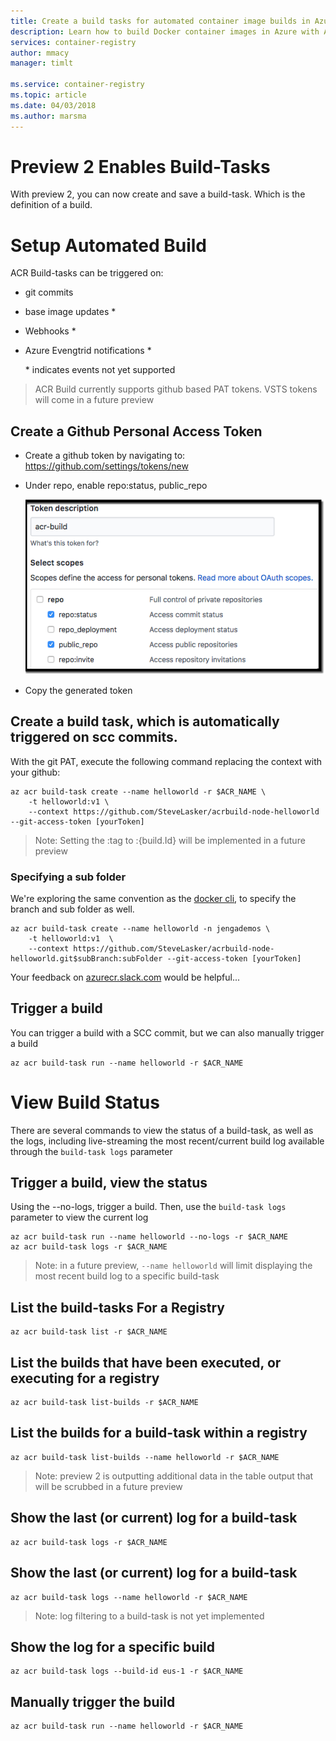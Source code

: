 ```yaml
---
title: Create a build tasks for automated container image builds in Azure Container Registry
description: Learn how to build Docker container images in Azure with Azure Container Registry Build (ACR Build), then deploy it to Azure Container Instances.
services: container-registry
author: mmacy
manager: timlt

ms.service: container-registry
ms.topic: article
ms.date: 04/03/2018
ms.author: marsma
---
```


# Preview 2 Enables Build-Tasks
With preview 2, you can now create and save a build-task. Which is the definition of a build.

# Setup Automated Build

ACR Build-tasks can be triggered on:
- git commits
- base image updates *
- Webhooks *
- Azure Evengtrid notifications *

    \* indicates events not yet supported

> ACR Build currently supports github based PAT tokens. VSTS tokens will come in a future preview

## Create a Github Personal Access Token
- Create a github token by navigating to:
    https://github.com/settings/tokens/new
- Under repo, enable repo:status, public_repo

    ![](./media/CreateGithubToken.png)

- Copy the generated token

## Create a build task, which is automatically triggered on scc commits.

With the git PAT, execute the following command replacing the context with your github:

```
az acr build-task create --name helloworld -r $ACR_NAME \
    -t helloworld:v1 \
    --context https://github.com/SteveLasker/acrbuild-node-helloworld --git-access-token [yourToken]
```

> Note: Setting the :tag to :{build.Id} will be implemented in a future preview

### Specifying a sub folder

We're exploring the same convention as the [docker cli](https://docs.docker.com/engine/reference/commandline/build/#git-repositories), to specify the branch and sub folder as well.

```
az acr build-task create --name helloworld -n jengademos \
    -t helloworld:v1  \
    --context https://github.com/SteveLasker/acrbuild-node-helloworld.git$subBranch:subFolder --git-access-token [yourToken]
```
Your feedback on [azurecr.slack.com](https://azurecr.slack.com) would be helpful...

## Trigger a build

You can trigger a build with a SCC commit, but we can also manually trigger a build
```
az acr build-task run --name helloworld -r $ACR_NAME
```

# View Build Status
There are several commands to view the status of a build-task, as well as the logs, including live-streaming the most recent/current build log available through the `build-task logs` parameter

## Trigger a build, view the status
Using the --no-logs, trigger a build. Then, use the `build-task logs` parameter to view the current log
```
az acr build-task run --name helloworld --no-logs -r $ACR_NAME
az acr build-task logs -r $ACR_NAME
```

> Note: in a future preview, `--name helloworld` will limit displaying the most recent build log to a specific build-task

## List the build-tasks For a Registry
```
az acr build-task list -r $ACR_NAME
```

## List the builds that have been executed, or executing for a registry
```
az acr build-task list-builds -r $ACR_NAME
```

## List the builds for a build-task within a registry
```
az acr build-task list-builds --name helloworld -r $ACR_NAME
```
> Note: preview 2 is outputting additional data in the table output that will be scrubbed in a future preview

## Show the last (or current) log for a build-task
```
az acr build-task logs -r $ACR_NAME
```

## Show the last (or current) log for a build-task
```
az acr build-task logs --name helloworld -r $ACR_NAME
```
> Note: log filtering to a build-task is not yet implemented

## Show the log for a specific build
```
az acr build-task logs --build-id eus-1 -r $ACR_NAME
```

## Manually trigger the build

```
az acr build-task run --name helloworld -r $ACR_NAME
```
